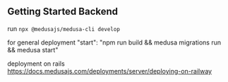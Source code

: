 ## Getting Started Backend

run `npx @medusajs/medusa-cli develop`

 <!-- empanadas.inc.service@gmail.com - Empanadasinc2024 -->

for general deployment
"start": "npm run build && medusa migrations run && medusa start"

deployment on rails
https://docs.medusajs.com/deployments/server/deploying-on-railway